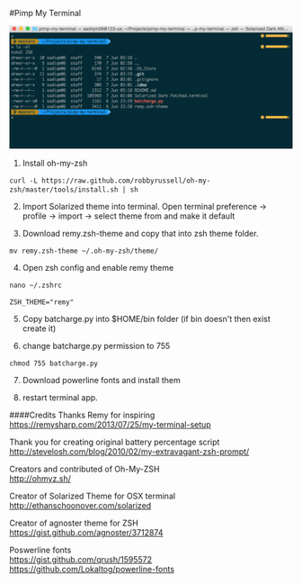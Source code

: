 #Pimp My Terminal

![alt tag](terminal.png)

1) Install oh-my-zsh
```
curl -L https://raw.github.com/robbyrussell/oh-my-zsh/master/tools/install.sh | sh
```
2) Import Solarized theme into terminal. Open terminal preference -> profile -> import -> select theme from and make it default

3) Download remy.zsh-theme and copy that into zsh theme folder.

```
mv remy.zsh-theme ~/.oh-my-zsh/theme/
```

4) Open zsh config and enable remy theme

```
nano ~/.zshrc
```

```
ZSH_THEME="remy"
```

5) Copy batcharge.py into $HOME/bin folder (if bin doesn't then exist create it)
 
6) change batcharge.py permission to 755

```
chmod 755 batcharge.py
```

7) Download powerline fonts and install them

8) restart terminal app.

####Credits
Thanks Remy for inspiring<br>
https://remysharp.com/2013/07/25/my-terminal-setup

Thank you for creating original battery percentage script<br>
http://stevelosh.com/blog/2010/02/my-extravagant-zsh-prompt/

Creators and contributed of Oh-My-ZSH<br>
http://ohmyz.sh/

Creator of Solarized Theme for OSX terminal<br>
http://ethanschoonover.com/solarized

Creator of agnoster theme for ZSH<br>
https://gist.github.com/agnoster/3712874

Poswerline fonts<br>
https://gist.github.com/qrush/1595572
https://github.com/Lokaltog/powerline-fonts
